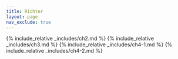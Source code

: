 ```yaml
---
title: Richter
layout: page
nav_exclude: true
---
```

{% include_relative _includes/ch2.md %}
{% include_relative _includes/ch3.md %}
{% include_relative _includes/ch4-1.md %}
{% include_relative _includes/ch4-2.md %}